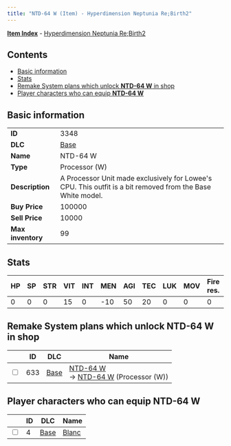 ```yaml
---
title: "NTD-64 W (Item) - Hyperdimension Neptunia Re;Birth2"
---
```


[**Item Index**](/neptunia/rb2/item/index.html) - [Hyperdimension Neptunia Re;Birth2](/neptunia/rb2)

## Contents

- [Basic information](#basic-information)
- [Stats](#stats)
- [Remake System plans which unlock **NTD-64 W** in shop](#remake-system-plans-which-unlock-ntd-64-w-in-shop)
- [Player characters who can equip **NTD-64 W**](#player-characters-who-can-equip-ntd-64-w)

## Basic information

|   |   |
| -- | -- |
| **ID** | 3348 |
| **DLC** | [Base](/neptunia/rb2/dlc/0-base.html) |
| **Name** | NTD-64 W |
| **Type** | Processor (W) |
| **Description** | A Processor Unit made exclusively for Lowee's CPU. This outfit is a bit removed from the Base White model. |
| **Buy Price** | 100000 |
| **Sell Price** | 10000 |
| **Max inventory** | 99 |

## Stats

| HP | SP | STR | VIT | INT | MEN | AGI | TEC | LUK | MOV | Fire res. | Ice res. | Wind res. | Lightning res. |
| -- | -- | --- | --- | --- | --- | --- | --- | --- | --- | --------- | -------- | --------- | -------------- |
| 0 | 0 | 0 | 15 | 0 | -10 | 50 | 20 | 0 | 0 | 0 | 0 | 0 | 0 |

## Remake System plans which unlock **NTD-64 W** in shop

|    | ID | DLC | Name |
| -- | -- | --- | ---- |
| <input type="checkbox" id="rb2-remake-0-633" class="trackbox" /> | 633 | [Base](/neptunia/rb2/dlc/0-base.html) | [NTD-64 W](/neptunia/rb2/remake/0-633-ntd-64-w.html)<br />→ [NTD-64 W](/neptunia/rb2/item/0-3348-ntd-64-w.html) (Processor (W)) |

## Player characters who can equip **NTD-64 W**

|    | ID | DLC | Name |
| -- | -- | --- | ---- |
| <input type="checkbox" id="rb2-player-0-4" class="trackbox" /> | 4 | [Base](/neptunia/rb2/dlc/0-base.html) | [Blanc](/neptunia/rb2/player/0-4-blanc.html) |